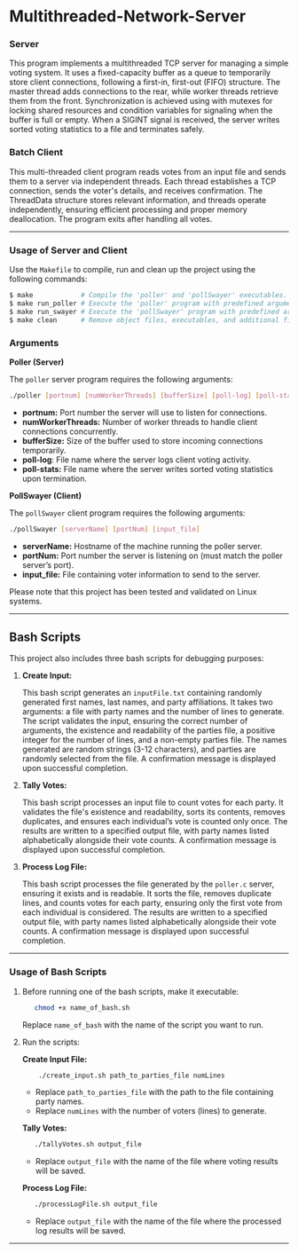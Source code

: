 # Multithreaded-Network-Server

### Server

This program implements a multithreaded TCP server for managing a simple voting system. It uses a fixed-capacity buffer as a queue to temporarily store client connections, following a first-in, first-out (FIFO) structure. The master thread adds connections to the rear, while worker threads retrieve them from the front. Synchronization is achieved using with mutexes for locking shared resources and condition variables for signaling when the buffer is full or empty. When a SIGINT signal is received, the server writes sorted voting statistics to a file and terminates safely.

### Batch Client

This multi-threaded client program reads votes from an input file and sends them to a server via independent threads. Each thread establishes a TCP connection, sends the voter's details, and receives confirmation. The ThreadData structure stores relevant information, and threads operate independently, ensuring efficient processing and proper memory deallocation. The program exits after handling all votes.

---

### Usage of Server and Client
Use the `Makefile` to compile, run and clean up the project using the following commands:

```bash
$ make            # Compile the 'poller' and 'pollSwayer' executables.
$ make run_poller # Execute the 'poller' program with predefined arguments.
$ make run_swayer # Execute the 'pollSwayer' program with predefined arguments.
$ make clean      # Remove object files, executables, and additional files from the directory.
```

### Arguments

**Poller (Server)** <br>

The `poller` server program requires the following arguments: 
```bash
./poller [portnum] [numWorkerThreads] [bufferSize] [poll-log] [poll-stats]
```
- **portnum:** Port number the server will use to listen for connections.
- **numWorkerThreads:** Number of worker threads to handle client connections concurrently.
- **bufferSize:** Size of the buffer used to store incoming connections temporarily.
- **poll-log**: File name where the server logs client voting activity.
- **poll-stats:** File name where the server writes sorted voting statistics upon termination. <br>

**PollSwayer (Client)** <br>

The `pollSwayer` client program requires the following arguments:
```bash
./pollSwayer [serverName] [portNum] [input_file]
```
- **serverName:** Hostname of the machine running the poller server.
- **portNum:** Port number the server is listening on (must match the poller server’s port).
- **input_file:** File containing voter information to send to the server.

Please note that this project has been tested and validated on Linux systems.
_________________

## Bash Scripts

This project also includes three bash scripts for debugging purposes:

1. **Create Input:** <br>

   This bash script generates an `inputFile.txt` containing randomly generated first names, last names, and party affiliations. It takes two arguments: a file with party names and the number of lines to generate. The script validates the input, ensuring the correct number of arguments, the existence and readability of the parties file, a positive integer for the number of lines, and a non-empty parties file. The names generated are random strings (3-12 characters), and parties are randomly selected from the file. A confirmation message is displayed upon successful completion.

2. **Tally Votes:** <br>

   This bash script processes an input file to count votes for each party. It validates the file's existence and readability, sorts its contents, removes duplicates, and ensures each individual’s vote is counted only once. The results are written to a specified output file, with party names listed alphabetically alongside their vote counts. A confirmation message is displayed upon successful completion.

3. **Process Log File:** <br>

   This bash script processes the file generated by the `poller.c` server, ensuring it exists and is readable. It sorts the file, removes duplicate lines, and counts votes for each party, ensuring only the first vote from each individual is considered. The results are written to a specified output file, with party names listed alphabetically alongside their vote counts. A confirmation message is displayed upon successful completion.

---

### Usage of Bash Scripts

1. Before running one of the bash scripts, make it executable:
   ```bash
      chmod +x name_of_bash.sh
   ```
   Replace `name_of_bash` with the name of the script you want to run.
  
2. Run the scripts: <br>

   **Create Input File:**
   ```bash
       ./create_input.sh path_to_parties_file numLines
   ```
     - Replace `path_to_parties_file` with the path to the file containing party names.
     - Replace `numLines` with the number of voters (lines) to generate. <br>
     
   **Tally Votes:**
   ```bash
      ./tallyVotes.sh output_file
   ```
   - Replace `output_file` with the name of the file where voting results will be saved. <br>

   **Process Log File:**
   ```bash
      ./processLogFile.sh output_file
   ```
     - Replace `output_file` with the name of the file where the processed log results will be saved.

_________________
